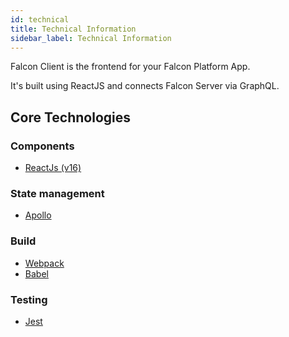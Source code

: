 ```yaml
---
id: technical
title: Technical Information
sidebar_label: Technical Information
---
```


Falcon Client is the frontend for your Falcon Platform App.

It's built using ReactJS and connects Falcon Server via GraphQL.

## Core Technologies

### Components
- <a href="https://reactjs.org/" target="_blank" rel="noopener noreferrer">ReactJs (v16)</a>

### State management
- <a href="https://www.apollographql.com/" target="_blank" rel="noopener noreferrer">Apollo</a>

### Build
- <a href="https://webpack.js.org/" target="_blank" rel="noopener noreferrer">Webpack</a>
- <a href="https://babeljs.io/" target="_blank" rel="noopener noreferrer">Babel</a>

### Testing
- <a href="https://jestjs.io/" target="_blank" rel="noopener noreferrer">Jest</a>
